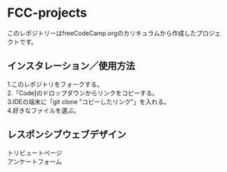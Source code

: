 # FCC-projects
このレポジトリーはfreeCodeCamp.orgのカリキュラムから作成したプロジェクトです。

## インスタレーション／使用方法
1.このレポジトリをフォークする。<br>
2.「Code]のドロップダウンからリンクをコピーする。<br>
3.IDEの端末に「git clone ”コピーしたリンク”」を入れる。<br>
4.好きなファイルを選ぶ。

## レスポンシブウェブデザイン
トリビュートページ<br>
アンケートフォーム
